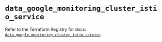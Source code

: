 # `data_google_monitoring_cluster_istio_service`

Refer to the Terraform Registry for docs: [`data_google_monitoring_cluster_istio_service`](https://registry.terraform.io/providers/hashicorp/google-beta/6.45.0/docs/data-sources/google_monitoring_cluster_istio_service).
